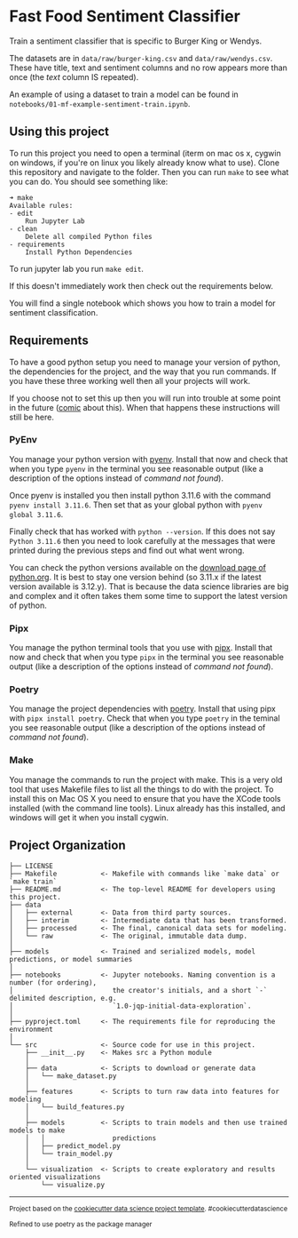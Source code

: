 Fast Food Sentiment Classifier
==============================

Train a sentiment classifier that is specific to Burger King or Wendys.

The datasets are in `data/raw/burger-king.csv` and `data/raw/wendys.csv`.
These have title, text and sentiment columns and no row appears more than once (the _text_ column IS repeated).

An example of using a dataset to train a model can be found in `notebooks/01-mf-example-sentiment-train.ipynb`.

Using this project
------------------

To run this project you need to open a terminal (iterm on mac os x, cygwin on windows, if you're on linux you likely already know what to use).
Clone this repository and navigate to the folder.
Then you can run `make` to see what you can do.
You should see something like:

```
➜ make
Available rules:
- edit
    Run Jupyter Lab
- clean
    Delete all compiled Python files
- requirements
    Install Python Dependencies
```

To run jupyter lab you run `make edit`.

If this doesn't immediately work then check out the requirements below.

You will find a single notebook which shows you how to train a model for sentiment classification.

Requirements
------------

To have a good python setup you need to manage your version of python, the dependencies for the project, and the way that you run commands.
If you have these three working well then all your projects will work.

If you choose not to set this up then you will run into trouble at some point in the future ([comic](https://xkcd.com/1987/) about this).
When that happens these instructions will still be here.

### PyEnv

You manage your python version with [pyenv](https://github.com/pyenv/pyenv#installation).
Install that now and check that when you type `pyenv` in the terminal you see reasonable output (like a description of the options instead of _command not found_).

Once pyenv is installed you then install python 3.11.6 with the command `pyenv install 3.11.6`.
Then set that as your global python with `pyenv global 3.11.6`.

Finally check that has worked with `python --version`.
If this does not say `Python 3.11.6` then you need to look carefully at the messages that were printed during the previous steps and find out what went wrong.

You can check the python versions available on the [download page of python.org](https://www.python.org/downloads/).
It is best to stay one version behind (so 3.11.x if the latest version available is 3.12.y).
That is because the data science libraries are big and complex and it often takes them some time to support the latest version of python.

### Pipx

You manage the python terminal tools that you use with [pipx](https://pipx.pypa.io/stable/).
Install that now and check that when you type `pipx` in the terminal you see reasonable output (like a description of the options instead of _command not found_).

### Poetry

You manage the project dependencies with [poetry](https://python-poetry.org/).
Install that using pipx with `pipx install poetry`.
Check that when you type `poetry` in the teminal you see reasonable output (like a description of the options instead of _command not found_).

### Make

You manage the commands to run the project with make.
This is a very old tool that uses Makefile files to list all the things to do with the project.
To install this on Mac OS X you need to ensure that you have the XCode tools installed (with the command line tools).
Linux already has this installed, and windows will get it when you install cygwin.




Project Organization
------------

    ├── LICENSE
    ├── Makefile           <- Makefile with commands like `make data` or `make train`
    ├── README.md          <- The top-level README for developers using this project.
    ├── data
    │   ├── external       <- Data from third party sources.
    │   ├── interim        <- Intermediate data that has been transformed.
    │   ├── processed      <- The final, canonical data sets for modeling.
    │   └── raw            <- The original, immutable data dump.
    │
    ├── models             <- Trained and serialized models, model predictions, or model summaries
    │
    ├── notebooks          <- Jupyter notebooks. Naming convention is a number (for ordering),
    │                         the creator's initials, and a short `-` delimited description, e.g.
    │                         `1.0-jqp-initial-data-exploration`.
    │
    ├── pyproject.toml     <- The requirements file for reproducing the environment
    │
    └── src                <- Source code for use in this project.
        ├── __init__.py    <- Makes src a Python module
        │
        ├── data           <- Scripts to download or generate data
        │   └── make_dataset.py
        │
        ├── features       <- Scripts to turn raw data into features for modeling
        │   └── build_features.py
        │
        ├── models         <- Scripts to train models and then use trained models to make
        │   │                 predictions
        │   ├── predict_model.py
        │   └── train_model.py
        │
        └── visualization  <- Scripts to create exploratory and results oriented visualizations
            └── visualize.py

--------

<p><small>Project based on the <a target="_blank" href="https://drivendata.github.io/cookiecutter-data-science/">cookiecutter data science project template</a>. #cookiecutterdatascience</small></p>
<p><small>Refined to use poetry as the package manager</small></p>
